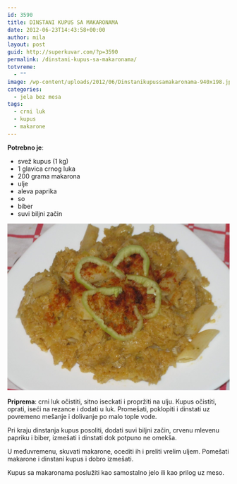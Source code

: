 ```yaml
---
id: 3590
title: DINSTANI KUPUS SA MAKARONAMA
date: 2012-06-23T14:43:58+00:00
author: mila
layout: post
guid: http://superkuvar.com/?p=3590
permalink: /dinstani-kupus-sa-makaronama/
totvreme:
  - ""
image: /wp-content/uploads/2012/06/Dinstanikupussamakaronama-940x198.jpg
categories:
  - jela bez mesa
tags:
  - crni luk
  - kupus
  - makarone
---
```

**Potrebno je**:

  * svež kupus (1 kg)
  * 1 glavica crnog luka
  * 200 grama makarona
  * ulje
  * aleva paprika
  * so
  * biber
  * suvi biljni začin

![Dinstani kupus sa makaronama](/wp-content/uploads/2012/06/Dinstanikupussamakaronama-1024x768.jpg) 

**Priprema**: crni luk očistiti, sitno iseckati i propržiti na ulju. Kupus očistiti, oprati, iseći na rezance i dodati u luk. Promešati, poklopiti i dinstati uz povremeno mešanje i dolivanje po malo tople vode.

Pri kraju dinstanja kupus posoliti, dodati suvi biljni začin, crvenu mlevenu papriku i biber, izmešati i dinstati dok potpuno ne omekša.

U međuvremenu, skuvati makarone, ocediti ih i preliti vrelim uljem. Pomešati makarone i dinstani kupus i dobro izmešati.

Kupus sa makaronama poslužiti kao samostalno jelo ili kao prilog uz meso.